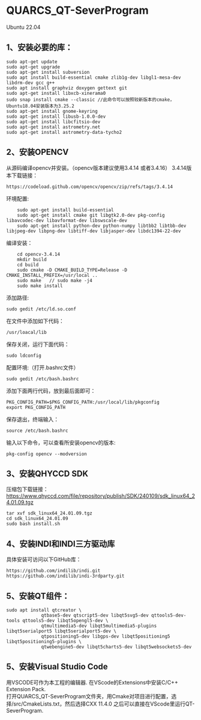 QUARCS_QT-SeverProgram
=====================

Ubuntu 22.04

1、安装必要的库：
-

	sudo apt-get update
	sudo apt-get upgrade
	sudo apt-get install subversion
	sudo apt install build-essential cmake zlib1g-dev libgl1-mesa-dev libdrm-dev gcc g++ 
	sudo apt install graphviz doxygen gettext git 
	sudo apt-get install libxcb-xinerama0
	sudo snap install cmake --classic //此命令可以按照较新版本的cmake，Ubuntu18.04安装版本为3.25.2
	sudo apt-get install gnome-keyring
	sudo apt-get install libusb-1.0.0-dev
	sudo apt-get install libcfitsio-dev
	sudo apt-get install astrometry.net
	sudo apt-get install astrometry-data-tycho2

2、安装OPENCV
-
从源码编译opencv并安装。（opencv版本建议使用3.4.14 或者3.4.16）
3.4.14版本下载链接：

	https://codeload.github.com/opencv/opencv/zip/refs/tags/3.4.14

环境配置:

		sudo apt-get install build-essential 
		sudo apt-get install cmake git libgtk2.0-dev pkg-config libavcodec-dev libavformat-dev libswscale-dev
		sudo apt-get install python-dev python-numpy libtbb2 libtbb-dev libjpeg-dev libpng-dev libtiff-dev libjasper-dev libdc1394-22-dev
	
 编译安装：
  
		cd opencv-3.4.14
		mkdir build
		cd build
		sudo cmake -D CMAKE_BUILD_TYPE=Release -D CMAKE_INSTALL_PREFIX=/usr/local ..
		sudo make	// sudo make -j4 
		sudo make install
		
添加路径:
  
  	sudo gedit /etc/ld.so.conf
  
在文件中添加如下代码：

  	/usr/loacal/lib
		
保存关闭，运行下面代码：

	sudo ldconfig

配置环境:（打开.bashrc文件）
 
 	sudo gedit /etc/bash.bashrc 
   
添加下面两行代码，放到最后面即可：

	PKG_CONFIG_PATH=$PKG_CONFIG_PATH:/usr/local/lib/pkgconfig
	export PKG_CONFIG_PATH
 
保存退出，终端输入：

	source /etc/bash.bashrc

输入以下命令，可以查看所安装opencv的版本:

	pkg-config opencv --modversion

3、安装QHYCCD SDK
-
压缩包下载链接：https://www.qhyccd.com/file/repository/publish/SDK/240109/sdk_linux64_24.01.09.tgz

	tar xvf sdk_linux64_24.01.09.tgz
	cd sdk_linux64_24.01.09
	sudo bash install.sh

4、安装INDI和INDI三方驱动库
-
具体安装可访问以下GitHub库：

	https://github.com/indilib/indi.git
	https://github.com/indilib/indi-3rdparty.git

5、安装QT组件：
-
	sudo apt install qtcreator \                                                          
                 qtbase5-dev qtscript5-dev libqt5svg5-dev qttools5-dev-tools qttools5-dev libqt5opengl5-dev \
                 qtmultimedia5-dev libqt5multimedia5-plugins libqt5serialport5 libqt5serialport5-dev \
                 qtpositioning5-dev libgps-dev libqt5positioning5 libqt5positioning5-plugins \
                 qtwebengine5-dev libqt5charts5-dev libqt5websockets5-dev
	
5、安装Visual Studio Code
-
用VSCODE可作为本工程的编辑器.
在VScode的Extensions中安装C/C++ Extension Pack.	
打开QUARCS_QT-SeverProgram文件夹，用Cmake对项目进行配置，选择/src/CmakeLists.txt，然后选择CXX 11.4.0
之后可以直接在VScode里运行QT-SeverProgram.




		



